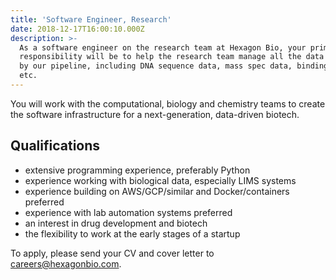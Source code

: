 ```yaml
---
title: 'Software Engineer, Research'
date: 2018-12-17T16:00:10.000Z
description: >-
  As a software engineer on the research team at Hexagon Bio, your primary
  responsibility will be to help the research team manage all the data generated
  by our pipeline, including DNA sequence data, mass spec data, binding assays,
  etc.
---
```

You will work with the computational, biology and chemistry teams to create the software infrastructure for a next-generation, data-driven biotech.

## Qualifications

* extensive programming experience, preferably Python
* experience working with biological data, especially LIMS systems
* experience building on AWS/GCP/similar and Docker/containers preferred
* experience with lab automation systems preferred
* an interest in drug development and biotech
* the flexibility to work at the early stages of a startup

To apply, please send your CV and cover letter to careers@hexagonbio.com.
